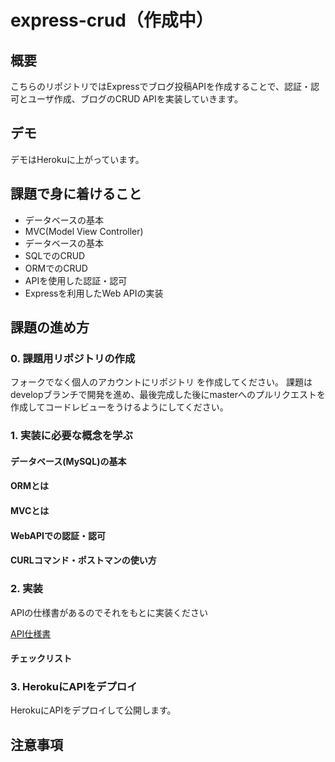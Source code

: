 # express-crud（作成中）

## 概要

こちらのリポジトリではExpressでブログ投稿APIを作成することで、認証・認可とユーザ作成、ブログのCRUD APIを実装していきます。

## デモ

デモはHerokuに上がっています。

## 課題で身に着けること

- データベースの基本
- MVC(Model View Controller)
- データベースの基本
- SQLでのCRUD
- ORMでのCRUD
- APIを使用した認証・認可
- Expressを利用したWeb APIの実装

## 課題の進め方

### 0. 課題用リポジトリの作成

フォークでなく個人のアカウントにリポジトリ を作成してください。
課題はdevelopブランチで開発を進め、最後完成した後にmasterへのプルリクエストを作成してコードレビューをうけるようにしてください。

### 1. 実装に必要な概念を学ぶ

#### データベース(MySQL)の基本

#### ORMとは

#### MVCとは

#### WebAPIでの認証・認可

#### CURLコマンド・ポストマンの使い方

### 2. 実装

APIの仕様書があるのでそれをもとに実装ください

[API仕様書](https://github.com/version-1/express-crud/wiki/API%E4%BB%95%E6%A7%98%E6%9B%B8)


#### チェックリスト


### 3. HerokuにAPIをデプロイ

HerokuにAPIをデプロイして公開します。

## 注意事項
